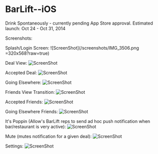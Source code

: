 BarLift--iOS
============

Drink Spontaneously - currently pending App Store approval. Estimated launch: Oct 24 - Oct 31, 2014

Screenshots: 

Splash/Login Screen:
![ScreenShot](/screenshots/IMG_3506.png =320x568?raw=true)

Deal View:
![ScreenShot](/screenshots/IMG_4196.png?raw=true)

Accepted Deal:
![ScreenShot](/screenshots/IMG_8942.png?raw=true)

Going Elsewhere:
![ScreenShot](/screenshots/IMG_7595.png?raw=true)

Friends View Transition: 
![ScreenShot](/screenshots/IMG_3410.png?raw=true)

Accepted Friends:
![ScreenShot](/screenshots/IMG_0542.png?raw=true)

Going Elsewhere Friends:
![ScreenShot](/screenshots/IMG_2962.png?raw=true)

It's Poppin (Allow's BarLift reps to send ad hoc push notification when bar/restaurant is very active):
![ScreenShot](/screenshots/IMG_6931.png?raw=true)

Mute (mutes notification for a given deal): 
![ScreenShot](/screenshots/IMG_8302.png?raw=true)

Settings:
![ScreenShot](/screenshots/IMG_8746.png?raw=true)

